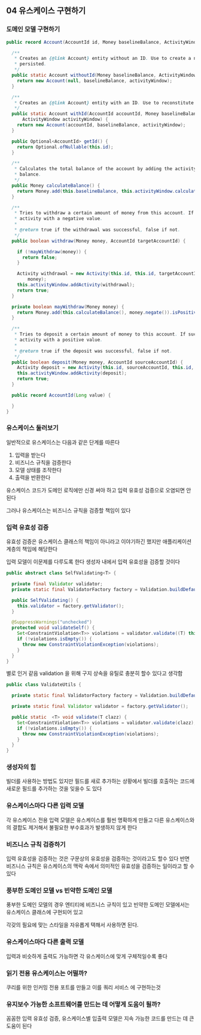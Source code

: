 ## 04 유스케이스 구현하기

### 도메인 모델 구현하기

```java
public record Account(AccountId id, Money baselineBalance, ActivityWindow activityWindow) {

  /**
   * Creates an {@link Account} entity without an ID. Use to create a new entity that is not yet
   * persisted.
   */
  public static Account withoutId(Money baselineBalance, ActivityWindow activityWindow) {
    return new Account(null, baselineBalance, activityWindow);
  }

  /**
   * Creates an {@link Account} entity with an ID. Use to reconstitute a persisted entity.
   */
  public static Account withId(AccountId accountId, Money baselineBalance,
      ActivityWindow activityWindow) {
    return new Account(accountId, baselineBalance, activityWindow);
  }

  public Optional<AccountId> getId() {
    return Optional.ofNullable(this.id);
  }

  /**
   * Calculates the total balance of the account by adding the activity values to the baseline
   * balance.
   */
  public Money calculateBalance() {
    return Money.add(this.baselineBalance, this.activityWindow.calculateBalance(this.id));
  }

  /**
   * Tries to withdraw a certain amount of money from this account. If successful, creates a new
   * activity with a negative value.
   *
   * @return true if the withdrawal was successful, false if not.
   */
  public boolean withdraw(Money money, AccountId targetAccountId) {

    if (!mayWithdraw(money)) {
      return false;
    }

    Activity withdrawal = new Activity(this.id, this.id, targetAccountId, LocalDateTime.now(),
        money);
    this.activityWindow.addActivity(withdrawal);
    return true;
  }

  private boolean mayWithdraw(Money money) {
    return Money.add(this.calculateBalance(), money.negate()).isPositiveOrZero();
  }

  /**
   * Tries to deposit a certain amount of money to this account. If sucessful, creates a new
   * activity with a positive value.
   *
   * @return true if the deposit was successful, false if not.
   */
  public boolean deposit(Money money, AccountId sourceAccountId) {
    Activity deposit = new Activity(this.id, sourceAccountId, this.id, LocalDateTime.now(), money);
    this.activityWindow.addActivity(deposit);
    return true;
  }

  public record AccountId(Long value) {

  }
}
```

### 유스케이스 둘러보기

일반적으로 유스케이스는 다음과 같은 단계를 따른다

1. 입력을 받는다
2. 비즈니스 규칙을 검증한다
3. 모델 상태를 조작한다
4. 출력을 반환한다

유스케이스 코드가 도메인 로직에만 신경 써야 하고 입력 유효성 검증으로 오염되면 안된다

그러나 유스케이스는 비즈니스 규칙을 검증할 책임이 있다

### 입력 유효성 검증

유효성 검증은 유스케이스 클래스의 책임이 아니라고 이야기하긴 했지만 애플리케이션 계층의 책임에 해당한다

입력 모델이 이문제를 다루도록 한다 생성자 내에서 입력 유효성을 검증할 것이다

```java
public abstract class SelfValidating<T> {

  private final Validator validator;
  private static final ValidatorFactory factory = Validation.buildDefaultValidatorFactory();

  public SelfValidating() {
    this.validator = factory.getValidator();
  }

  @SuppressWarnings("unchecked")
  protected void validateSelf() {
    Set<ConstraintViolation<T>> violations = validator.validate((T) this);
    if (!violations.isEmpty()) {
      throw new ConstraintViolationException(violations);
    }
  }
}
```

별로 인거 같음 validation 을 위해 구지 상속을 유틸로 충분히 할수 있다고 생각함

```java
public class ValidateUtils {

  private static final ValidatorFactory factory = Validation.buildDefaultValidatorFactory();

  private static final Validator validator = factory.getValidator();

  public static  <T> void validate(T clazz) {
    Set<ConstraintViolation<T>> violations = validator.validate(clazz);
    if (!violations.isEmpty()) {
      throw new ConstraintViolationException(violations);
    }
  }
}
```



### 생성자의 힘

빌더를 사용하는 방법도 있지만 필드를 새로 추가하는 상황에서 빌더를 호출하는 코드에 새로운 필드를 추가하는 것을 잊을수 도 있다

### 유스케이스마다 다른 입력 모델

각 유스케이스 전용 입력 모델은 유스케이스를 훨씬 명확하게 만들고 다른 유스케이스와의 결합도 제거해서 불필요한 부수효과가 발생하지 않게 한다

### 비즈니스 규칙 검증하기

입력 유효성을 검증하는 것은 구문상의 유효성을 검증하는 것이라고도 할수 있다 반면 비즈니스 규칙은 유스케이스의 맥락 속에서 의미적인 유효성을 검증하는 일이라고 할 수 있다

### 풍부한 도메인 모델 vs 빈약한 도메인 모델

풍부한 도메인 모델의 경우 엔티티에 비즈니스 규칙이 있고 빈약한 도메인 모델에서는 유스케이스 클래스에 구현되어 있고

각갖의 필요에 맞는 스타일을 자유롭게 택해서 사용하면 된다.

### 유스케이스마다 다른 출력 모델

입력과 비슷하게 출력도 가능하면 각 유스케이스에 맞게 구체적일수록 좋다

### 읽기 전용 유스케이스는 어떨까?

쿠리를 위한 인커밍 전용 포트를 만들고 이를 쿼리 서비스 에 구현하는것

### 유지보수 가능한 소프트웨어를 만드는 데 어떻게 도움이 될까?

꼼꼼한 입력 유효성 검증, 유스케이스별 입출력 모델은 지속 가능한 코드를 만드는 데 큰 도움이 된다